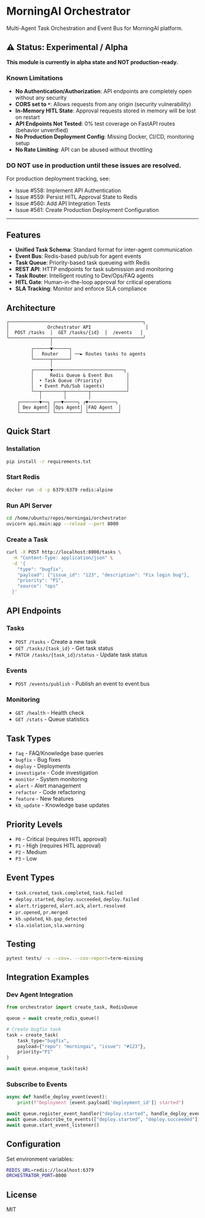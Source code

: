 # MorningAI Orchestrator

Multi-Agent Task Orchestration and Event Bus for MorningAI platform.

## ⚠️ Status: Experimental / Alpha

**This module is currently in alpha state and NOT production-ready.**

### Known Limitations

- **No Authentication/Authorization**: API endpoints are completely open without any security
- **CORS set to `*`**: Allows requests from any origin (security vulnerability)
- **In-Memory HITL State**: Approval requests stored in memory will be lost on restart
- **API Endpoints Not Tested**: 0% test coverage on FastAPI routes (behavior unverified)
- **No Production Deployment Config**: Missing Docker, CI/CD, monitoring setup
- **No Rate Limiting**: API can be abused without throttling

### DO NOT use in production until these issues are resolved.

For production deployment tracking, see:
- Issue #558: Implement API Authentication
- Issue #559: Persist HITL Approval State to Redis
- Issue #560: Add API Integration Tests
- Issue #561: Create Production Deployment Configuration

---

## Features

- **Unified Task Schema**: Standard format for inter-agent communication
- **Event Bus**: Redis-based pub/sub for agent events
- **Task Queue**: Priority-based task queueing with Redis
- **REST API**: HTTP endpoints for task submission and monitoring
- **Task Router**: Intelligent routing to Dev/Ops/FAQ agents
- **HITL Gate**: Human-in-the-loop approval for critical operations
- **SLA Tracking**: Monitor and enforce SLA compliance

## Architecture

```
┌─────────────────────────────────────────────────┐
│              Orchestrator API                    │
│  POST /tasks  │  GET /tasks/{id}  │  /events   │
└───────────────┬─────────────────────────────────┘
                │
         ┌──────▼──────┐
         │   Router    │ ──► Routes tasks to agents
         └──────┬──────┘
                │
         ┌──────▼──────────────────────────┐
         │      Redis Queue & Event Bus     │
         │  • Task Queue (Priority)         │
         │  • Event Pub/Sub (agents)        │
         └──┬────────┬────────┬─────────────┘
            │        │        │
    ┌───────▼──┐ ┌──▼─────┐ ┌▼──────────┐
    │ Dev Agent│ │Ops Agent│ │FAQ Agent  │
    └──────────┘ └─────────┘ └───────────┘
```

## Quick Start

### Installation

```bash
pip install -r requirements.txt
```

### Start Redis

```bash
docker run -d -p 6379:6379 redis:alpine
```

### Run API Server

```bash
cd /home/ubuntu/repos/morningai/orchestrator
uvicorn api.main:app --reload --port 8000
```

### Create a Task

```bash
curl -X POST http://localhost:8000/tasks \
  -H "Content-Type: application/json" \
  -d '{
    "type": "bugfix",
    "payload": {"issue_id": "123", "description": "Fix login bug"},
    "priority": "P1",
    "source": "ops"
  }'
```

## API Endpoints

### Tasks

- `POST /tasks` - Create a new task
- `GET /tasks/{task_id}` - Get task status
- `PATCH /tasks/{task_id}/status` - Update task status

### Events

- `POST /events/publish` - Publish an event to event bus

### Monitoring

- `GET /health` - Health check
- `GET /stats` - Queue statistics

## Task Types

- `faq` - FAQ/Knowledge base queries
- `bugfix` - Bug fixes
- `deploy` - Deployments
- `investigate` - Code investigation
- `monitor` - System monitoring
- `alert` - Alert management
- `refactor` - Code refactoring
- `feature` - New features
- `kb_update` - Knowledge base updates

## Priority Levels

- `P0` - Critical (requires HITL approval)
- `P1` - High (requires HITL approval)
- `P2` - Medium
- `P3` - Low

## Event Types

- `task.created`, `task.completed`, `task.failed`
- `deploy.started`, `deploy.succeeded`, `deploy.failed`
- `alert.triggered`, `alert.ack`, `alert.resolved`
- `pr.opened`, `pr.merged`
- `kb.updated`, `kb.gap_detected`
- `sla.violation`, `sla.warning`

## Testing

```bash
pytest tests/ -v --cov=. --cov-report=term-missing
```

## Integration Examples

### Dev Agent Integration

```python
from orchestrator import create_task, RedisQueue

queue = await create_redis_queue()

# Create bugfix task
task = create_task(
    task_type="bugfix",
    payload={"repo": "morningai", "issue": "#123"},
    priority="P1"
)

await queue.enqueue_task(task)
```

### Subscribe to Events

```python
async def handle_deploy_event(event):
    print(f"Deployment {event.payload['deployment_id']} started")

await queue.register_event_handler("deploy.started", handle_deploy_event)
await queue.subscribe_to_events(["deploy.started", "deploy.succeeded"])
await queue.start_event_listener()
```

## Configuration

Set environment variables:

```bash
REDIS_URL=redis://localhost:6379
ORCHESTRATOR_PORT=8000
```

## License

MIT
